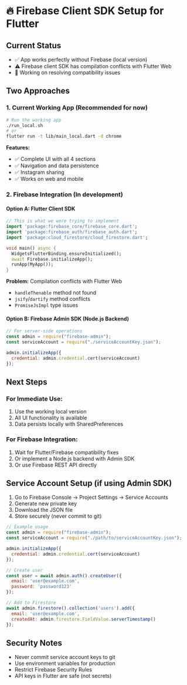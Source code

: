 # 🔥 Firebase Client SDK Setup for Flutter

## Current Status
- ✅ App works perfectly without Firebase (local version)
- ⚠️ Firebase client SDK has compilation conflicts with Flutter Web
- 🔧 Working on resolving compatibility issues

## Two Approaches

### 1. **Current Working App** (Recommended for now)
```bash
# Run the working app
./run_local.sh
# or
flutter run -t lib/main_local.dart -d chrome
```

**Features:**
- ✅ Complete UI with all 4 sections
- ✅ Navigation and data persistence
- ✅ Instagram sharing
- ✅ Works on web and mobile

### 2. **Firebase Integration** (In development)

#### Option A: Flutter Client SDK
```dart
// This is what we were trying to implement
import 'package:firebase_core/firebase_core.dart';
import 'package:firebase_auth/firebase_auth.dart';
import 'package:cloud_firestore/cloud_firestore.dart';

void main() async {
  WidgetsFlutterBinding.ensureInitialized();
  await Firebase.initializeApp();
  runApp(MyApp());
}
```

**Problem:** Compilation conflicts with Flutter Web
- `handleThenable` method not found
- `jsify`/`dartify` method conflicts
- `PromiseJsImpl` type issues

#### Option B: Firebase Admin SDK (Node.js Backend)
```javascript
// For server-side operations
const admin = require("firebase-admin");
const serviceAccount = require("./serviceAccountKey.json");

admin.initializeApp({
  credential: admin.credential.cert(serviceAccount)
});
```

## Next Steps

### For Immediate Use:
1. Use the working local version
2. All UI functionality is available
3. Data persists locally with SharedPreferences

### For Firebase Integration:
1. Wait for Flutter/Firebase compatibility fixes
2. Or implement a Node.js backend with Admin SDK
3. Or use Firebase REST API directly

## Service Account Setup (if using Admin SDK)

1. Go to Firebase Console → Project Settings → Service Accounts
2. Generate new private key
3. Download the JSON file
4. Store securely (never commit to git)

```javascript
// Example usage
const admin = require("firebase-admin");
const serviceAccount = require("./path/to/serviceAccountKey.json");

admin.initializeApp({
  credential: admin.credential.cert(serviceAccount)
});

// Create user
const user = await admin.auth().createUser({
  email: 'user@example.com',
  password: 'password123'
});

// Add to Firestore
await admin.firestore().collection('users').add({
  email: 'user@example.com',
  createdAt: admin.firestore.FieldValue.serverTimestamp()
});
```

## Security Notes
- Never commit service account keys to git
- Use environment variables for production
- Restrict Firebase Security Rules
- API keys in Flutter are safe (not secrets)
